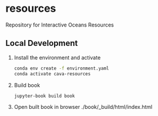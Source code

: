 # resources

Repository for Interactive Oceans Resources

## Local Development

1. Install the environment and activate

    ```bash
    conda env create -f environment.yaml
    conda activate cava-resources
    ```

2. Build book

    ```bash
    jupyter-book build book
    ```

3. Open built book in browser ./book/_build/html/index.html
